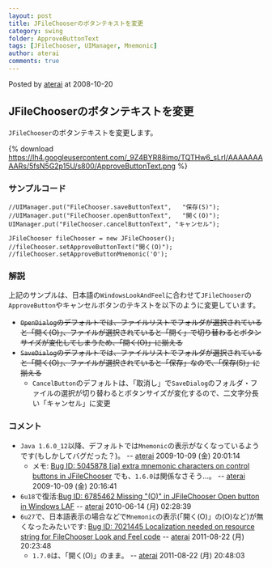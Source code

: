 ```yaml
---
layout: post
title: JFileChooserのボタンテキストを変更
category: swing
folder: ApproveButtonText
tags: [JFileChooser, UIManager, Mnemonic]
author: aterai
comments: true
---
```


Posted by [aterai](http://terai.xrea.jp/aterai.html) at 2008-10-20

## JFileChooserのボタンテキストを変更
`JFileChooser`のボタンテキストを変更します。


{% download https://lh4.googleusercontent.com/_9Z4BYR88imo/TQTHw6_sLrI/AAAAAAAAARs/5fsN5G2p15U/s800/ApproveButtonText.png %}

### サンプルコード
<pre class="prettyprint"><code>//UIManager.put("FileChooser.saveButtonText",   "保存(S)");
//UIManager.put("FileChooser.openButtonText",   "開く(O)");
UIManager.put("FileChooser.cancelButtonText", "キャンセル");

JFileChooser fileChooser = new JFileChooser();
//fileChooser.setApproveButtonText("開く(O)");
//fileChooser.setApproveButtonMnemonic('O');
</code></pre>

### 解説
上記のサンプルは、日本語の`WindowsLookAndFeel`に合わせて`JFileChooser`の`ApproveButton`やキャンセルボタンのテキストを以下のように変更しています。

- ~~`OpenDialog`のデフォルトでは、ファイルリストでフォルダが選択されていると「開く(O)」、ファイルが選択されていると「開く」で切り替わるとボタンサイズが変化してしまうため、「開く(O)」に揃える~~
- ~~`SaveDialog`のデフォルトでは、ファイルリストでフォルダが選択されていると「開く(O)」、ファイルが選択されていると「保存」なので、「保存(S)」に揃える~~
    - `CancelButton`のデフォルトは、「取消し」で`SaveDialog`のフォルダ・ファイルの選択が切り替わるとボタンサイズが変化するので、二文字分長い「キャンセル」に変更

<!-- dummy comment line for breaking list -->

### コメント
- `Java 1.6.0_12`以降、デフォルトでは`Mnemonic`の表示がなくなっているようです(もしかしてバグだった？)。 -- [aterai](http://terai.xrea.jp/aterai.html) 2009-10-09 (金) 20:01:14
    - メモ: [Bug ID: 5045878 &#91;ja&#93; extra mnemonic characters on control buttons in JFileChooser](http://bugs.sun.com/bugdatabase/view_bug.do?bug_id=5045878) でも、`1.6.0`は関係なさそう…。 -- [aterai](http://terai.xrea.jp/aterai.html) 2009-10-09 (金) 20:16:41
- `6u18`で復活:[Bug ID: 6785462 Missing "(O)" in JFileChooser Open button in Windows LAF](http://bugs.sun.com/bugdatabase/view_bug.do?bug_id=6785462) -- [aterai](http://terai.xrea.jp/aterai.html) 2010-06-14 (月) 02:28:39
- `6u27`で、日本語表示の場合などで`Mnemonic`の表示(「開く(O)」の(O)など)が無くなったみたいです: [Bug ID: 7021445 Localization needed on resource string for FileChooser Look and Feel code](http://bugs.sun.com/bugdatabase/view_bug.do?bug_id=7021445) -- [aterai](http://terai.xrea.jp/aterai.html) 2011-08-22 (月) 20:23:48
    - `1.7.0`は、「開く(O)」のまま。 -- [aterai](http://terai.xrea.jp/aterai.html) 2011-08-22 (月) 20:48:03

<!-- dummy comment line for breaking list -->

